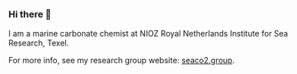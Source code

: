 ### Hi there 👋

I am a marine carbonate chemist at NIOZ Royal Netherlands Institute for Sea Research, Texel.

For more info, see my research group website: [seaco2.group](https://seaco2.group/).
